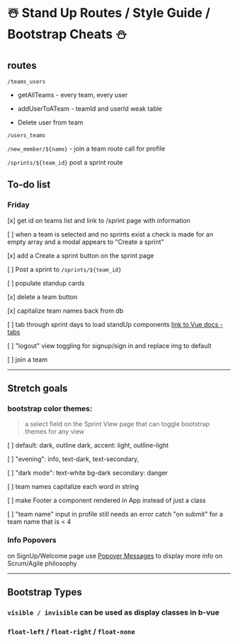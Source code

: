 # ☃️ Stand Up Routes / Style Guide / Bootstrap Cheats ⛄️

## routes

  `/teams_users`

   * getAllTeams - every team, every user

   * addUserToATeam - teamId and userId weak table

   * Delete user from team

   `/users_teams`

   `/new_member/${name}` - join a team route call for profile

   `/sprints/${team_id}` post a sprint route

## To-do list

### Friday

[x] get id on teams list and link to /sprint page with information

[ ] when a team is selected and no sprints exist a check is made for an empty array and a modal appears to "Create a sprint"

[x] add a Create a sprint button on the sprint page

[ ] Post a sprint to `/sprints/${team_id}`

[ ] populate standup cards

[x] delete a team button

[x] capitalize team names back from db

[ ] tab through sprint days to load standUp components [link to Vue docs - tabs](https://vuejs.org/v2/guide/components-dynamic-async.html)

[ ] "logout" view toggling for signup/sign in and replace img to default 

[ ] join a team 


---
## Stretch goals

### bootstrap color themes:

> a select field on the Sprint View page that can toggle bootstrap themes for any view

[ ] default: dark, outline dark, accent: light, outline-light

[ ] "evening": info, text-dark, text-secondary,

[ ] "dark mode": text-white bg-dark secondary: danger

[ ] team names capitalize each word in string

[ ] make Footer a component rendered in App instead of just a class

[ ] "team name" input in profile still needs an error catch "on submit" for a team name that is < 4

### Info Popovers

on SignUp/Welcome page use [Popover Messages](https://bootstrap-vue.js.org/docs/components/popover) to display more info on Scrum/Agile philosophy

---

## Bootstrap Types

### `visible / invisible` can be used as display classes in b-vue

### `float-left` / `float-right` / `float-none` 



